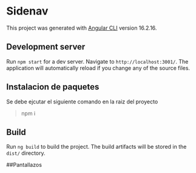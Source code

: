 # Sidenav

This project was generated with [Angular CLI](https://github.com/angular/angular-cli) version 16.2.16.

## Development server

Run `npm start` for a dev server. Navigate to `http://localhost:3001/`. The application will automatically reload if you change any of the source files.

## Instalacion de paquetes
Se debe ejcutar el siguiente comando en la raiz del proyecto 
>npm i


## Build

Run `ng build` to build the project. The build artifacts will be stored in the `dist/` directory.

##Pantallazos

